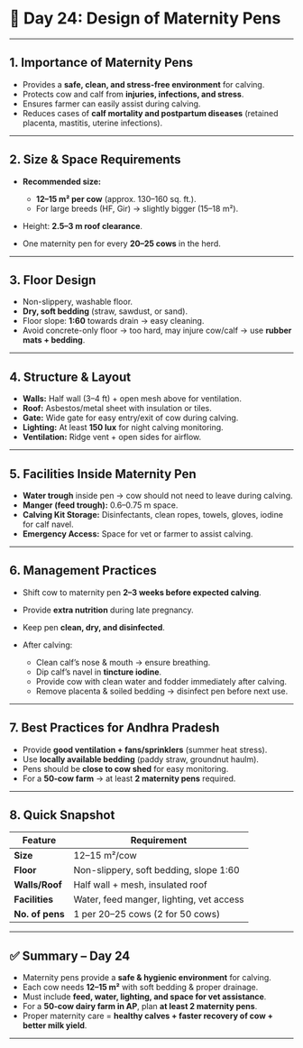 <h1>🐄 Day 24: Design of Maternity Pens</h1>

---

## 1. Importance of Maternity Pens

* Provides a **safe, clean, and stress-free environment** for calving.
* Protects cow and calf from **injuries, infections, and stress**.
* Ensures farmer can easily assist during calving.
* Reduces cases of **calf mortality and postpartum diseases** (retained placenta, mastitis, uterine infections).

---

## 2. Size & Space Requirements

* **Recommended size:**

  * **12–15 m² per cow** (approx. 130–160 sq. ft.).
  * For large breeds (HF, Gir) → slightly bigger (15–18 m²).
* Height: **2.5–3 m roof clearance**.
* One maternity pen for every **20–25 cows** in the herd.

---

## 3. Floor Design

* Non-slippery, washable floor.
* **Dry, soft bedding** (straw, sawdust, or sand).
* Floor slope: **1:60** towards drain → easy cleaning.
* Avoid concrete-only floor → too hard, may injure cow/calf → use **rubber mats + bedding**.

---

## 4. Structure & Layout

* **Walls:** Half wall (3–4 ft) + open mesh above for ventilation.
* **Roof:** Asbestos/metal sheet with insulation or tiles.
* **Gate:** Wide gate for easy entry/exit of cow during calving.
* **Lighting:** At least **150 lux** for night calving monitoring.
* **Ventilation:** Ridge vent + open sides for airflow.

---

## 5. Facilities Inside Maternity Pen

* **Water trough** inside pen → cow should not need to leave during calving.
* **Manger (feed trough):** 0.6–0.75 m space.
* **Calving Kit Storage:** Disinfectants, clean ropes, towels, gloves, iodine for calf navel.
* **Emergency Access:** Space for vet or farmer to assist calving.

---

## 6. Management Practices

* Shift cow to maternity pen **2–3 weeks before expected calving**.
* Provide **extra nutrition** during late pregnancy.
* Keep pen **clean, dry, and disinfected**.
* After calving:

  * Clean calf’s nose & mouth → ensure breathing.
  * Dip calf’s navel in **tincture iodine**.
  * Provide cow with clean water and fodder immediately after calving.
  * Remove placenta & soiled bedding → disinfect pen before next use.

---

## 7. Best Practices for Andhra Pradesh

* Provide **good ventilation + fans/sprinklers** (summer heat stress).
* Use **locally available bedding** (paddy straw, groundnut haulm).
* Pens should be **close to cow shed** for easy monitoring.
* For a **50-cow farm** → at least **2 maternity pens** required.

---

## 8. Quick Snapshot

| Feature         | Requirement                              |
| --------------- | ---------------------------------------- |
| **Size**        | 12–15 m²/cow                             |
| **Floor**       | Non-slippery, soft bedding, slope 1:60   |
| **Walls/Roof**  | Half wall + mesh, insulated roof         |
| **Facilities**  | Water, feed manger, lighting, vet access |
| **No. of pens** | 1 per 20–25 cows (2 for 50 cows)         |

---

## ✅ Summary – Day 24

* Maternity pens provide a **safe & hygienic environment** for calving.
* Each cow needs **12–15 m²** with soft bedding & proper drainage.
* Must include **feed, water, lighting, and space for vet assistance**.
* For a **50-cow dairy farm in AP**, plan **at least 2 maternity pens**.
* Proper maternity care = **healthy calves + faster recovery of cow + better milk yield**.

---


